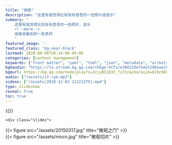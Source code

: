 ```yaml
---
title: "相册"
description: "这里有我觉得比较有有意思的一些照片或音乐"
summary: "
    这里有我觉得比较有有意思的一些照片、音乐
    <!--more-->
    或者收集到的一些素材
    "
featured_image: ''
featured_class: 'bg-near-black'
lastmod: 2020-08-06T20:14:08-04:00
categories: [content management]
keywords: ["front matter", "yaml", "toml", "json", "metadata", "archetypes"]
bgmaudio: "https://tx.stream.kg.qq.com/shkge-btfs/e38832defe4af240aaac6f2172948022a9117019"
bgmurl: https://kg.qq.com/node/play?s=2ziyNI2Q3X_fz2Sc&shareuid=619c9880232b328d35
audio: ["/assets/if-rym.mp3"]
videos: ["/assets/2018-12-02-112213751.mp4"]
type: slideshow
reveal: true
toc: true
---
```


{{<rawhtml>}}
<div class="reveal">

    <div class="slides">


<section data-auto-animate data-transition="zoom" data-markdown>
    <script type="text/template">
    ## 那美丽的回忆

    太久也太远，没想起来，也就丢失了...

    曾经，尝试过把记忆塞进磁盘

    但，并不牢靠，就像一个人脑子里存放的东西终究一天会消失...


    ###### 背景音乐来自锶儿翻唱的《Reality》(Logo 侧)

<!-- 
        Met you by surprise I didn't realize

        Met you by surprise I didn't realize
        That my life would change forever
        Saw you standing there
        I didn't know I cared
        There was something special in the air
        Dreams are my realize
        The only kind of real fantasy
        Illusions are a common thing
        I try to live in dreams
        It seems as it's meant to be
        Dreams are my reality
        A different kind of reality
        I dream of loving in the night
        And loving seems a night
        Althoughj it's only fantasy
        If you do exist honey don't resist
        Show me a new way of loving
        Tell me that to do show me what to do
        I feel shomething special about you
        Dreams are my reality
        The only kind of reality
        May be must fool is ness has past
        And may be now at last
        I'll see how a real thing can be
        Dreams are my reality
        A wonderous world where I like to be
        I dream of holing you all night and holing you seem try
        Perhaps that's my reality
        Met you by surprise I didn't realize
        That'my life would change forever
        Tell me that it's true feelings that are you
        I feel something special about you
        Dreams are my reality
        A wonderous world where I like to be
        Illusions are a common thing
        Try to live in dreams
        Although it's only fantasy
        Dreams are my reality
        I like to dream of you close to me
        I dream of loving the night
        And loving you seem try
        Perhaps that's my reality
 -->

    </script>
</section>

<section data-transition="zoom-in fade-out">
{{< figure src="/assets/2016-10-01 1210.jpg" title="菜园里的忘忧草" >}}
</section>

<section data-transition="zoom-in fade-out">
{{< figure src="/assets/20161106s.jpg" title="造型" >}}
</section>

<section data-transition="zoom-in fade-out">
{{< figure src="/assets/20161101s.jpg" title="猎食" >}}
</section>

<section data-transition="zoom-in fade-out">
{{< figure src="/assets/IMG_20190117_123248_s.jpg" title="阳台下的小番茄" >}}
</section>


<section data-transition="zoom-in fade-out" data-background="#211203">
<video controls poster="/assets/IMG_20181101_233654_s.jpg" >
   <source src="/assets/2018-12-02-112213751m.mkv" type="video/mp4">
   <source src="/assets/2018-12-02-112213751.mp4" type="video/mp4">
   Your browser does not support the video tag.
</video>
</section>


<section data-transition="zoom-in fade-out">
{{< figure src="/assets/IMG_20190826_040106.jpg" title="路灯下的少年" >}}
</section>

<!-- <section data-transition="zoom-in fade-out">
{{< figure src="/assets/IMG_20190826_040643.jpg" title="同学">}}
</section>
 -->

<!-- Slides are separated by newline + three dashes + newline, vertical slides identical but two dashes -->
<section data-transition="convex-in concave-out" data-markdown data-separator="^\n---\n$" data-separator-vertical="^\n--\n$">
    <script type="text/template">


<!-- {{< figure src="/assets/IMG_20181101_233654_s.jpg" title="妖艳的柿子" >}} -->


{{< figure src="/assets/hugo-templates.jpg" title="Hugo 模板逻辑图" >}}

        ---

{{< figure src="/assets/Screenshot_2019-06-16-22-53-26-585_com.tencent.karaoke.jpg" title="2017 速写 忧郁的外甥女" >}}

        ---

{{< figure src="/assets/IMG_20181016_130158.jpg" title="黄玫瑰与键盘" >}}

        ---

{{< figure src="/assets/IMG_20190827_125649.jpg" title="花儿与少年" >}}


    </script>
</section>


<section data-transition="zoom-in fade-out" data-background="#211203">
{{< figure src="/assets/MA201702031409170039-01-02709d000.jpg" title="蜡与水珠" >}}
</section>

<!-- Slide attributes -->
<section data-transition="zoom-in" data-markdown>
    <script type="text/template">
        <!-- .slide: data-background="#000000" -->
        {{< figure src="/assets/2015-11-14-a.jpg" title="以刨花论阴影的重要性A" >}}
    </script>
</section>

<!-- Slide attributes -->
<section data-transition="zoom-in" data-markdown>
    <script type="text/template">
        <!-- .slide: data-background="#000000" -->
        {{< figure src="/assets/2015-11-14-b.jpg" title="以刨花论阴影的重要性B" >}}
    </script>
</section>

<!-- Slide attributes -->
<section data-transition="concave" data-markdown style="top:-20%;">
    <script type="text/template">
        <!-- .slide: data-background="#000000" -->
        {{< figure src="/assets/IMG_20190117_123248_s1.jpg" title="燃烧的火柴" >}}
    </script>
</section>

<section data-transition="zoom-in fade-out" data-background="#211203">
{{< figure src="/assets/20150317.jpg" title="微观之门" >}}
</section>

<section data-transition="zoom-in fade-out" data-background="#211203">
{{< figure src="/assets/micro.jpg" title="微观切片" >}}
</section>



<section data-transition="zoom-in fade-out" data-markdown>
    <script type="text/template">
    {{< figure src="/assets/MA201702031402350084-05-02500a000.jpg" title="五指山的小女孩" >}}
    </script>
</section>

<section data-transition="convex-in fade-out" data-markdown>
    <script type="text/template">
        <!-- .slide: data-background="white" -->
        {{< figure src="/assets/20091002.jpg" title="桂山水" >}}
    </script>
</section>


<section data-transition="zoom" data-markdown>
    <script type="text/template">
    # The End

    ## 《if》 - a melody 2015/1/12
    
    [《乐乎》](http://jimbowhy.lofter.com/post/1cac3850_9b172ac)

    <audio src="/assets/if-rym.mp3" data-autoplay></audio>
    </script>
</section>

    </div>
</div>
{{</rawhtml>}}

